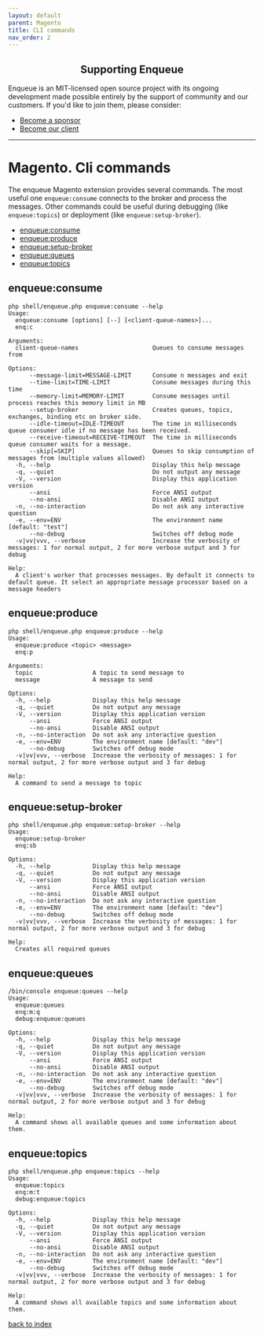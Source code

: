 ```yaml
---
layout: default
parent: Magento
title: CLI commands
nav_order: 2
---
```

<h2 align="center">Supporting Enqueue</h2>

Enqueue is an MIT-licensed open source project with its ongoing development made possible entirely by the support of community and our customers. If you'd like to join them, please consider:

- [Become a sponsor](https://www.patreon.com/makasim)
- [Become our client](http://forma-pro.com/)

---

# Magento. Cli commands

The enqueue Magento extension provides several commands.
The most useful one `enqueue:consume` connects to the broker and process the messages.
Other commands could be useful during debugging (like `enqueue:topics`) or deployment (like `enqueue:setup-broker`).

* [enqueue:consume](#enqueueconsume)
* [enqueue:produce](#enqueueproduce)
* [enqueue:setup-broker](#enqueuesetup-broker)
* [enqueue:queues](#enqueuequeues)
* [enqueue:topics](#enqueuetopics)

## enqueue:consume

```
php shell/enqueue.php enqueue:consume --help
Usage:
  enqueue:consume [options] [--] [<client-queue-names>]...
  enq:c

Arguments:
  client-queue-names                     Queues to consume messages from

Options:
      --message-limit=MESSAGE-LIMIT      Consume n messages and exit
      --time-limit=TIME-LIMIT            Consume messages during this time
      --memory-limit=MEMORY-LIMIT        Consume messages until process reaches this memory limit in MB
      --setup-broker                     Creates queues, topics, exchanges, binding etc on broker side.
      --idle-timeout=IDLE-TIMEOUT        The time in milliseconds queue consumer idle if no message has been received.
      --receive-timeout=RECEIVE-TIMEOUT  The time in milliseconds queue consumer waits for a message.
      --skip[=SKIP]                      Queues to skip consumption of messages from (multiple values allowed)
  -h, --help                             Display this help message
  -q, --quiet                            Do not output any message
  -V, --version                          Display this application version
      --ansi                             Force ANSI output
      --no-ansi                          Disable ANSI output
  -n, --no-interaction                   Do not ask any interactive question
  -e, --env=ENV                          The environment name [default: "test"]
      --no-debug                         Switches off debug mode
  -v|vv|vvv, --verbose                   Increase the verbosity of messages: 1 for normal output, 2 for more verbose output and 3 for debug

Help:
  A client's worker that processes messages. By default it connects to default queue. It select an appropriate message processor based on a message headers
```

## enqueue:produce

```
php shell/enqueue.php enqueue:produce --help
Usage:
  enqueue:produce <topic> <message>
  enq:p

Arguments:
  topic                 A topic to send message to
  message               A message to send

Options:
  -h, --help            Display this help message
  -q, --quiet           Do not output any message
  -V, --version         Display this application version
      --ansi            Force ANSI output
      --no-ansi         Disable ANSI output
  -n, --no-interaction  Do not ask any interactive question
  -e, --env=ENV         The environment name [default: "dev"]
      --no-debug        Switches off debug mode
  -v|vv|vvv, --verbose  Increase the verbosity of messages: 1 for normal output, 2 for more verbose output and 3 for debug

Help:
  A command to send a message to topic
```

## enqueue:setup-broker

```
php shell/enqueue.php enqueue:setup-broker --help
Usage:
  enqueue:setup-broker
  enq:sb

Options:
  -h, --help            Display this help message
  -q, --quiet           Do not output any message
  -V, --version         Display this application version
      --ansi            Force ANSI output
      --no-ansi         Disable ANSI output
  -n, --no-interaction  Do not ask any interactive question
  -e, --env=ENV         The environment name [default: "dev"]
      --no-debug        Switches off debug mode
  -v|vv|vvv, --verbose  Increase the verbosity of messages: 1 for normal output, 2 for more verbose output and 3 for debug

Help:
  Creates all required queues
```

## enqueue:queues

```
/bin/console enqueue:queues --help
Usage:
  enqueue:queues
  enq:m:q
  debug:enqueue:queues

Options:
  -h, --help            Display this help message
  -q, --quiet           Do not output any message
  -V, --version         Display this application version
      --ansi            Force ANSI output
      --no-ansi         Disable ANSI output
  -n, --no-interaction  Do not ask any interactive question
  -e, --env=ENV         The environment name [default: "dev"]
      --no-debug        Switches off debug mode
  -v|vv|vvv, --verbose  Increase the verbosity of messages: 1 for normal output, 2 for more verbose output and 3 for debug

Help:
  A command shows all available queues and some information about them.
```

## enqueue:topics

```
php shell/enqueue.php enqueue:topics --help
Usage:
  enqueue:topics
  enq:m:t
  debug:enqueue:topics

Options:
  -h, --help            Display this help message
  -q, --quiet           Do not output any message
  -V, --version         Display this application version
      --ansi            Force ANSI output
      --no-ansi         Disable ANSI output
  -n, --no-interaction  Do not ask any interactive question
  -e, --env=ENV         The environment name [default: "dev"]
      --no-debug        Switches off debug mode
  -v|vv|vvv, --verbose  Increase the verbosity of messages: 1 for normal output, 2 for more verbose output and 3 for debug

Help:
  A command shows all available topics and some information about them.
```

[back to index](../index.md)

